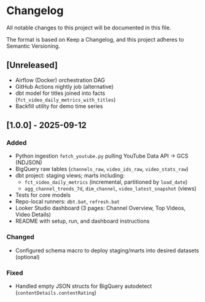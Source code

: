 # Changelog
All notable changes to this project will be documented in this file.

The format is based on Keep a Changelog, and this project adheres to Semantic Versioning.

## [Unreleased]
- Airflow (Docker) orchestration DAG
- GitHub Actions nightly job (alternative)
- dbt model for titles joined into facts (`fct_video_daily_metrics_with_titles`)
- Backfill utility for demo time series

## [1.0.0] - 2025-09-12
### Added
- Python ingestion `fetch_youtube.py` pulling YouTube Data API → GCS (NDJSON)
- BigQuery raw tables (`channels_raw`, `video_ids_raw`, `video_stats_raw`)
- dbt project: staging views; marts including:
  - `fct_video_daily_metrics` (incremental, partitioned by `load_date`)
  - `agg_channel_trends_7d`, `dim_channel`, `video_latest_snapshot` (views)
- Tests for core models
- Repo-local runners: `dbt.bat`, `refresh.bat`
- Looker Studio dashboard (3 pages: Channel Overview, Top Videos, Video Details)
- README with setup, run, and dashboard instructions

### Changed
- Configured schema macro to deploy staging/marts into desired datasets (optional)

### Fixed
- Handled empty JSON structs for BigQuery autodetect (`contentDetails.contentRating`)
